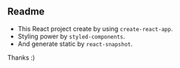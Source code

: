 ## Readme

* This React project create by using `create-react-app`.
* Styling power by `styled-components`.
* And generate static by `react-snapshot`.


Thanks :)
